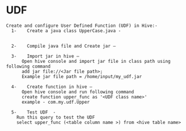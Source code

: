 # UDF
    Create and configure User Defined Function (UDF) in Hive:- 
      1-	Create a java class UpperCase.java - 
            
           
      2-	Compile java file and Create jar – 
          
      3-	Import jar in hive – 
          Open hive console and import jar file in class path using following command
          add jar file://<Jar file path>;
          Example jar file path = /home/input/my_udf.jar

      4-	Create function in hive –
          Open hive console and run following command
          create function upper_func as '<UDF class name>'
          example - com.my.udf.Upper
       
      5-	Test UDF  -
        Run this query to test the UDF
        select upper_func (<table column name >) from <hive table name>
